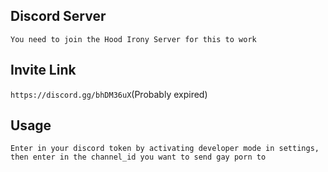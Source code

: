 

## Discord Server

`You need to join the Hood Irony Server for this to work`

## Invite Link

`https://discord.gg/bhDM36uX`(Probably expired)

## Usage

`Enter in your discord token by activating developer mode in settings, then enter in the channel_id you want to send gay porn to`
